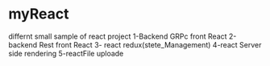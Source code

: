 # myReact
differnt small sample of react project
1-Backend GRPc front React
2-backend Rest front React
3- react redux(stete_Management)
4-react Server side rendering
5-reactFile uploade

